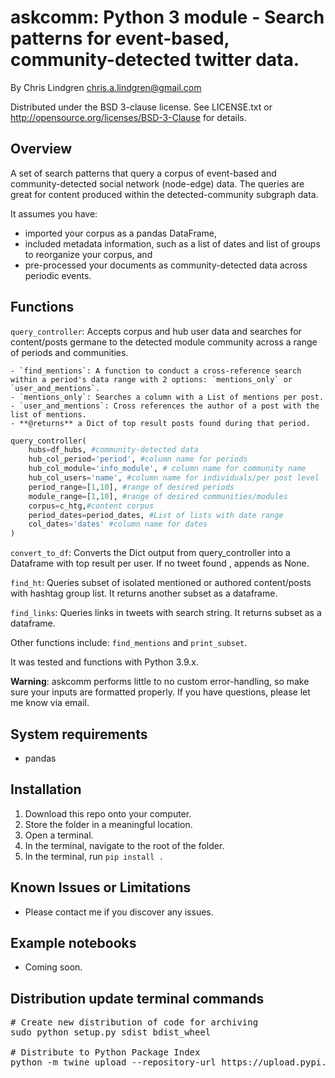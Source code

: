 # askcomm: Python 3 module - Search patterns for event-based, community-detected twitter data.

By Chris Lindgren <chris.a.lindgren@gmail.com>

Distributed under the BSD 3-clause license. See LICENSE.txt or http://opensource.org/licenses/BSD-3-Clause for details.

## Overview

A set of search patterns that query a corpus of event-based and community-detected social network (node-edge) data. The queries are great for content produced within the detected-community subgraph data.

It assumes you have:

- imported your corpus as a pandas DataFrame,
- included metadata information, such as a list of dates and list of groups to reorganize your corpus, and
- pre-processed your documents as community-detected data across periodic events.

## Functions

```query_controller```: Accepts corpus and hub user data and searches for content/posts germane to the detected module community across a range of periods and communities. 

    - `find_mentions`: A function to conduct a cross-reference search within a period's data range with 2 options: `mentions_only` or `user_and_mentions`. 
    - `mentions_only`: Searches a column with a List of mentions per post.
    - `user_and_mentions`: Cross references the author of a post with the list of mentions.
    - **@returns** a Dict of top result posts found during that period.

```python
query_controller(
    hubs=df_hubs, #community-detected data
    hub_col_period='period', #column name for periods
    hub_col_module='info_module', # column name for community name
    hub_col_users='name', #column name for individuals/per post level
    period_range=[1,10], #range of desired periods
    module_range=[1,10], #range of desired communities/modules
    corpus=c_htg,#content corpus
    period_dates=period_dates, #List of lists with date range
    col_dates='dates' #column name for dates
)
```

```convert_to_df```: Converts the Dict output from query_controller into a Dataframe with top result per user. If no tweet found , appends as None.

```find_ht```: Queries subset of isolated mentioned or authored content/posts with hashtag group list. It returns another subset as a dataframe.

```find_links```: Queries links in tweets with search string. It returns subset as a dataframe.

Other functions include: ```find_mentions``` and ```print_subset```.

It was tested and functions with Python 3.9.x.

**Warning**: askcomm performs little to no custom error-handling, so make sure your inputs are formatted properly. If you have questions, please let me know via email.

## System requirements

* pandas

## Installation

1. Download this repo onto your computer.
2. Store the folder in a meaningful location.
3. Open a terminal.
4. In the terminal, navigate to the root of the folder.
5. In the terminal, run ```pip install .```

## Known Issues or Limitations

- Please contact me if you discover any issues.

## Example notebooks

- Coming soon.

## Distribution update terminal commands

<pre>
# Create new distribution of code for archiving
sudo python setup.py sdist bdist_wheel

# Distribute to Python Package Index
python -m twine upload --repository-url https://upload.pypi.org/legacy/ dist/*
</pre>
